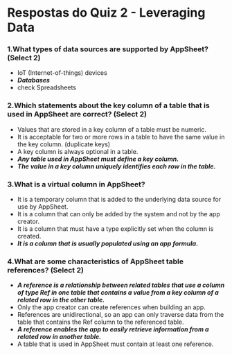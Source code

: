 # Respostas do Quiz 2 - Leveraging Data

### 1.What types of data sources are supported by AppSheet? (Select 2)
- IoT (Internet-of-things) devices
- ***Databases***
- check Spreadsheets

### 2.Which statements about the key column of a table that is used in AppSheet are correct? (Select 2)
- Values that are stored in a key column of a table must be numeric.
- It is acceptable for two or more rows in a table to have the same value in the key column. (duplicate keys)
- A key column is always optional in a table.
- ***Any table used in AppSheet must define a key column.***
- ***The value in a key column uniquely identifies each row in the table.***

### 3.What is a virtual column in AppSheet?
- It is a temporary column that is added to the underlying data source for use by AppSheet.
- It is a column that can only be added by the system and not by the app creator.
- It is a column that must have a type explicitly set when the column is created.
- ***It is a column that is usually populated using an app formula.***

### 4.What are some characteristics of AppSheet table references? (Select 2)
- ***A reference is a relationship between related tables that use a column of type Ref in one table that contains a value from a key column of a related row in the other table.***
- Only the app creator can create references when building an app.
- References are unidirectional, so an app can only traverse data from the table that contains the Ref column to the referenced table.
- ***A reference enables the app to easily retrieve information from a related row in another table.***
- A table that is used in AppSheet must contain at least one reference.
